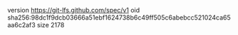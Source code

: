 version https://git-lfs.github.com/spec/v1
oid sha256:98dc1f9dcb03666a51ebf1624738b6c49ff505c6abebcc521024ca65aa6c2af3
size 2178
